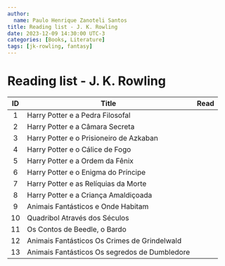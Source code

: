 ```yaml
---
author:
  name: Paulo Henrique Zanoteli Santos
title: Reading list - J. K. Rowling
date: 2023-12-09 14:30:00 UTC-3
categories: [Books, Literature]
tags: [jk-rowling, fantasy]
---
```


# Reading list - J. K. Rowling

| ID  | Title                                        | Read |
|:---:| -------------------------------------------- |:----:|
| 1   | Harry Potter e a Pedra Filosofal             |      |
| 2   | Harry Potter e a Câmara Secreta              |      |
| 3   | Harry Potter e o Prisioneiro de Azkaban      |      |
| 4   | Harry Potter e o Cálice de Fogo              |      |
| 5   | Harry Potter e a Ordem da Fênix              |      |
| 6   | Harry Potter e o Enigma do Príncipe          |      |
| 7   | Harry Potter e as Relíquias da Morte         |      |
| 8   | Harry Potter e a Criança Amaldiçoada         |      |
| 9   | Animais Fantásticos e Onde Habitam           |      |
| 10  | Quadribol Através dos Séculos                |      |
| 11  | Os Contos de Beedle, o Bardo                 |      |
| 12  | Animais Fantásticos Os Crimes de Grindelwald |      |
| 13  | Animais Fantásticos Os segredos de Dumbledore|      | 
